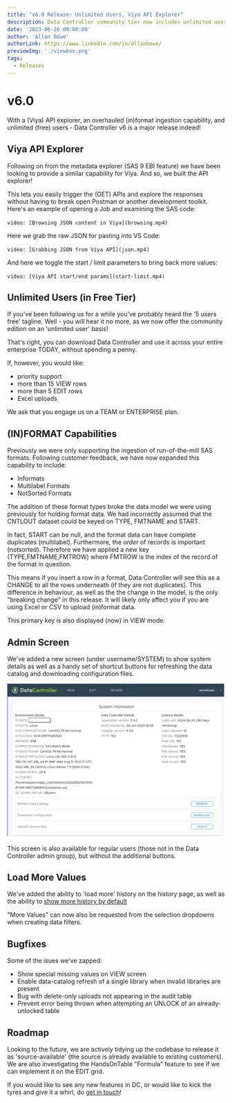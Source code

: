 ```yaml
---
title: "v6.0 Release: Unlimited Users, Viya API Explorer"
description: Data Controller community tier now includes unlimited users! We also added an API explorer (Viya only) and overhauled the (in)format ingestion capability as well as many smaller fixes and improvements.
date: '2023-06-26 09:00:00'
author: 'Allan Bowe'
authorLink: https://www.linkedin.com/in/allanbowe/
previewImg: './viewbox.png'
tags:
  - Releases
---
```


# v6.0

With a (Viya) API explorer, an overhauled (in)format ingestion capability, and unlimited (free) users - Data Controller v6 is a major release indeed!

## Viya API Explorer

Following on from the metadata explorer (SAS 9 EBI feature) we have been looking to provide a similar capability for Viya.  And so, we built the API explorer!

This lets you easily trigger the (GET) APIs and explore the responses without having to break open Postman or another development toolkit.  Here's an example of opening a Job and examining the SAS code:

`video: [Browsing JSON content in Viya](browsing.mp4)`

Here we grab the raw JSON for pasting into VS Code:

`video: [Grabbing JSON from Viya API](json.mp4)`

And here we toggle the start / limit parameters to bring back more values:

`video: [Viya API start/end params](start-limit.mp4)`



## Unlimited Users (in Free Tier)

If you've been following us for a while you've probably heard the '5 users free' tagline.  Well - you will hear it no more, as we now offer the community edition on an 'unlimited user' basis!

That's right, you can download Data Controller and use it across your entire enterprise TODAY, without spending a penny.

If, however, you would like:

* priority support
* more than 15 VIEW rows
* more than 5 EDIT rows
* Excel uploads

We ask that you engage us on a TEAM or ENTERPRISE plan.

## (IN)FORMAT Capabilities

Previously we were only supporting the ingestion of run-of-the-mill SAS formats.  Following customer feedback, we have now expanded this capability to include:

* Informats
* Multilabel Formats
* NotSorted Formats

The addition of these format types broke the data model we were using previously for holding format data.  We had incorrectly assumed that the CNTLOUT dataset could be keyed on TYPE, FMTNAME and START.

In fact, START can be null, and the format data can have complete duplicates (multilabel). Furthermore, the _order_ of records is important (notsorted).  Therefore we have applied a new key (TYPE,FMTNAME,FMTROW) where FMTROW is the index of the record of the format in question.

This means if you insert a row in a format, Data Controller will see this as a CHANGE to all the rows underneath (if they are not duplicates).  This difference in behaviour, as well as the the change in the model, is the only "breaking change" in this release.  It will likely only affect you if you are using Excel or CSV to upload (in)format data.

This primary key is also displayed (now) in VIEW mode.

## Admin Screen

We've added a new screen (under username/SYSTEM) to show system details as well as a handy set of shortcut buttons for refreshing the data catalog and downloading configuration files.

![](admin.svg)

This screen is also available for regular users (those not in the Data Controller admin group), but without the additional buttons.


## Load More Values

We've added the ability to 'load more' history on the history page, as well as the ability to [show more history by default](https://docs.datacontroller.io/dcc-options/#history_rows)

"More Values" can now also be requested from the selection dropdowns when creating data filters.


## Bugfixes

Some of the isues we've zapped:

* Show special missing values on VIEW screen
* Enable data-catalog refresh of a single library when invalid libraries are present
* Bug with delete-only uploads not appearing in the audit table
* Prevent error being thrown when attempting an UNLOCK of an already-unlocked table

## Roadmap

Looking to the future, we are actively tidying up the codebase to release it as 'source-available' (the source is already available to existing customers).  We are also investigating the HandsOnTable "Formula" feature to see if we can implement it on the EDIT grid.

If you would like to see any new features in DC, or would like to kick the tyres and give it a whirl, do [get in touch](https://datacontroller.io/contact)!


















